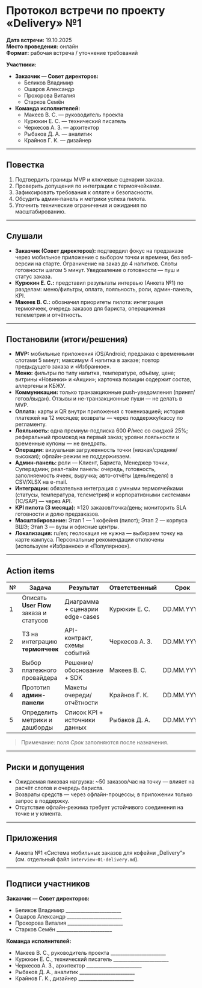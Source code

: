 # Протокол встречи по проекту «Delivery» №1

**Дата встречи:** 19.10.2025<br>
**Место проведения:** онлайн<br>
**Формат:** рабочая встреча / уточнение требований

**Участники:**
- **Заказчик — Совет директоров:**
  - Беликов Владимир
  - Ошаров Александр
  - Прохорова Виталия
  - Старков Семён
- **Команда исполнителей:**
  - Макеев В. С. — руководитель проекта
  - Курюкин Е. С. — технический писатель
  - Черкесов А. З. — архитектор
  - Рыбаков Д. А. — аналитик
  - Крайнов Г. К. — дизайнер

---

## Повестка
1. Подтвердить границы MVP и ключевые сценарии заказа.
2. Проверить допущения по интеграции с термоячейками.
3. Зафиксировать требования к оплате и безопасности.
4. Обсудить админ-панель и метрики успеха пилота.
5. Уточнить технические ограничения и ожидания по масштабированию.

---

## Слушали
- **Заказчик (Совет директоров):** подтвердил фокус на предзаказе через мобильное приложение с выбором точки и времени, без веб-версии на старте. Ограничение на заказ до 4 напитков. Слоты готовности шагом 5 минут. Уведомление о готовности — пуш и статус заказа.
- **Курюкин Е. С.:** представил результаты интервью (Анкета №1) по разделам: меню/фильтры, оплата, лояльность, роли, админ-панель, KPI.
- **Макеев В. С.:** обозначил приоритеты пилота: интеграция термоячеек, очередь заказов для бариста, операционная телеметрия и отчётность.

---

## Постановили (итоги/решения)
- **MVP:** мобильные приложения iOS/Android; предзаказ с временными слотами 5 минут; максимум 4 напитка в заказе; повтор предыдущего заказа и «Избранное».
- **Меню:** фильтры по типу напитка, температуре, объёму, цене; витрины «Новинки» и «Акции»; карточка позиции содержит состав, аллергены и КБЖУ.
- **Коммуникации:** только транзакционные push-уведомления (принят/готов/выдан). Отзывы и не-транзакционные пуши — не делать в MVP.
- **Оплата:** карты и QR внутри приложения с токенизацией; история платежей на 12 месяцев; возвраты — через поддержку/кассу по регламенту.
- **Лояльность:** одна премиум-подписка 600 ₽/мес со скидкой 25%; реферальный промокод на первый заказ; уровни лояльности и временные купоны — не внедрять.
- **Операции:** визуальная загруженность точки (низкая/средняя/высокая); офлайн-режим не поддерживаем.
- **Админ-панель:** роли — Клиент, Бариста, Менеджер точки, Суперадмин; реал-тайм панель: очередь, готовность, заполняемость ячеек, выручка; авто-отчёты (день/неделя) в CSV/XLSX на e-mail.
- **Интеграции:** обязательна интеграция с умными термоячейками (статусы, температура, телеметрия) и корпоративными системами (1С/SAP) — через API.
- **KPI пилота (3 месяца):** ≥120 заказов/точка/день; мониторить SLA готовности и долю предзаказов.
- **Масштабирование:** Этап 1 — 1 кофейня (пилот); Этап 2 — корпуса ВШЭ; Этап 3 — вузы и офисные центры.
- **Локализация:** ru/en; геолокация не нужна — выбираем точку на карте кампуса. Персональные рекомендации отключены (используем «Избранное» и «Популярное»).

---

## Action items
| № | Задача | Результат | Ответственный | Срок |
|---|---|---|---|---|
| 1 | Описать **User Flow** заказа и статусов | Диаграмма + сценарии edge-cases | Курюкин Е. С. | DD.MM.YYYY |
| 2 | ТЗ на интеграцию **термоячеек** | API-контракт, схемы событий | Черкесов А. З. | DD.MM.YYYY |
| 3 | Выбор платежного провайдера | Решение/обоснование + SDK | Макеев В. С. | DD.MM.YYYY |
| 4 | Прототип **админ-панели** | Макеты очереди/отчётности | Крайнов Г. К. | DD.MM.YYYY |
| 5 | Определить метрики и дашборды | Список KPI + источники данных | Рыбаков Д. А. | DD.MM.YYYY |

> Примечание: поля *Срок* заполняются после назначения.

---

## Риски и допущения
- Ожидаемая пиковая нагрузка: ~50 заказов/час на точку — влияет на расчёт слотов и очередь бариста.
- Возвраты средств — через офлайн-процессы; в приложении только запрос в поддержку.
- Отсутствие офлайн-режима требует устойчивого соединения на точке и у клиента.

---

## Приложения
- Анкета №1 «Система мобильных заказов для кофейни „Delivery“» (см. отдельный файл `interview-01-delivery.md`).

---

## Подписи участников
**Заказчик — Совет директоров:**
- Беликов Владимир _______________________
- Ошаров Александр _______________________
- Прохорова Виталия _______________________
- Старков Семён _______________________

**Команда исполнителей:**
- Макеев В. С., руководитель проекта _______________________
- Курюкин Е. С., технический писатель _______________________
- Черкесов А. З., архитектор _______________________
- Рыбаков Д. А., аналитик _______________________
- Крайнов Г. К., дизайнер _______________________
